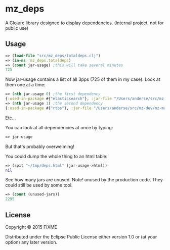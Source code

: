 # mz_deps

A Clojure library designed to display dependencies.
(Internal project, not for public use)

## Usage

```clojure 
=> (load-file "src/mz_deps/totaldeps.clj")
=> (in-ns 'mz_deps.totaldeps)
=> (count jar-usage) ;this will take several minutes
725
```
Now jar-usage contains a list of all 3pps (725 of them in my case).
Look at them one at a time:
```clojure
=> (nth jar-usage 0) ;the first dependency
{:used-in-package #{"elasticsearch"}, :jar-file "/Users/anderse/src/mz-dev/mz-main/runtime/java/elasticsearch/lib/t-digest-3.0.jar", :name "t-digest", :version "3.0", :maven-id nil, :latest-version ("3.2_1" "3.2")}
=> (nth jar-usage 1) ;the second dependency
{:used-in-package #{"rtbs"}, :jar-file "/Users/anderse/src/mz-dev/mz-main/runtime/java/apache-axis-1.4/lib/commons-logging-1.0.4.jar", :name "commons-logging", :version "1.0.4", :maven-id nil, :latest-version ("1.1" "1.1" "0.0.15" "1.2.0.L0001" "1.2" "4.0.6" "5.5.23" "10.6.1" "1.1.0" "1.1.0" "1.0.4" "1.6.5" "1.0" "4.6.45" "4.6.45" "1.10.5" "2.0.3" "0.2.14" "1.0.4" "0.13.1" "10.6.1" "10.6.1" "4.6.45" "1.2.4" "1.2.4" "1.8.8" "1.0.140" "1.5.1" "0.2.14" "1.0.0.Final" "1.7.7" "1.0.3.Final" "1.4.61" "1.4.61" "1.4.61" "1.4.61" "1.1.1.v201101211721" "6.5.0.Final" "1.0.36" "1.1.1.v201101211721" "1.1.3" "9.0.0.v20130315" "9.0.0.v20130315" "1.0" "1.0.4-201003011305" "2.0.1" "1.0.0" "1.15" "1.3")}
```
Etc...

You can look at all dependencies at once by typing:
```clojure 
=> jar-usage
```
But that's probably overwelming!

You could dump the whole thing to an html table:
```clojure 
=> (spit "~/tmp/deps.html" (jar-usage->html))
nil
```


See how many jars are unused. Note! unused by the production code. They could still be used by some tool.
```clojure
=> (count (unused-jars))
2295
```

## License

Copyright © 2015 FIXME

Distributed under the Eclipse Public License either version 1.0 or (at
your option) any later version.

